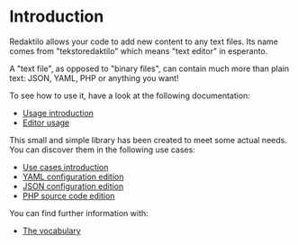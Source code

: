 # Introduction

Redaktilo allows your code to add new content to any text files. Its name comes
from "tekstoredaktilo" which means "text editor" in esperanto.

A "text file", as opposed to "binary files", can contain much more than plain
text: JSON, YAML, PHP or anything you want!

To see how to use it, have a look at the following documentation:

* [Usage introduction](usage/01-introduction.md)
* [Editor usage](usage/02-editor.md)

This small and simple library has been created to meet some actual needs.
You can discover them in the following use cases:

* [Use cases introduction](use-cases/01-introduction.md)
* [YAML configuration edition](use-cases/02-yaml-configuration-edition.md)
* [JSON configuration edition](use-cases/03-json-configuration-edition.md)
* [PHP source code edition](use-cases/04-php-source-code-edition.md)

You can find further information with:

* [The vocabulary](02-vocabulary.md)
